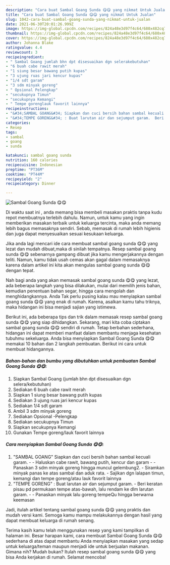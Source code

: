```yaml
---
description: "Cara buat Sambal Goang Sunda 😋😋 yang nikmat Untuk Jualan"
title: "Cara buat Sambal Goang Sunda 😋😋 yang nikmat Untuk Jualan"
slug: 1042-cara-buat-sambal-goang-sunda-yang-nikmat-untuk-jualan
date: 2021-06-30T20:01:26.999Z
image: https://img-global.cpcdn.com/recipes/824a48e3d97f4c64/680x482cq70/sambal-goang-sunda-😋😋-foto-resep-utama.jpg
thumbnail: https://img-global.cpcdn.com/recipes/824a48e3d97f4c64/680x482cq70/sambal-goang-sunda-😋😋-foto-resep-utama.jpg
cover: https://img-global.cpcdn.com/recipes/824a48e3d97f4c64/680x482cq70/sambal-goang-sunda-😋😋-foto-resep-utama.jpg
author: Johanna Blake
ratingvalue: 4.4
reviewcount: 3
recipeingredient:
- " Sambal Goang jumlah bhn dpt disesuaikan dgn selerakebutuhan"
- "6 buah cabe rawit merah"
- "1 siung besar bawang putih kupas"
- "3 ujung ruas jari kencur kupas"
- "1/4 sdt garam"
- "3 sdm minyak goreng"
- " Opsional Pelengkap"
- "secukupnya Timun"
- "secukupnya Kemangi"
- " Tempe gorenglauk favorit lainnya"
recipeinstructions:
- "&#34;SAMBAL GOANG&#34; Siapkan dan cuci bersih bahan sambal kecuali garam.  Haluskan cabe rawit, bawang putih, kencur dan garam   Panaskan 3 sdm minyak goreng hingga muncul gelembung2. Siramkan minyak panas ke atas sambal dan aduk rata. Sajikan dgn lalapan timun, kemangi dan tempe goreng/atau lauk favorit lainnya"
- "&#34;TEMPE GORENG&#34; : Buat larutan air dan sejumput garam.  Beri keratan pisau pd permukaan tempe atas-bawah, lalu rendam ke dlm larutan garam.  Panaskan minyak lalu goreng tempeQu hingga berwarna keemasan"
categories:
- Resep
tags:
- sambal
- goang
- sunda

katakunci: sambal goang sunda 
nutrition: 160 calories
recipecuisine: Indonesian
preptime: "PT36M"
cooktime: "PT44M"
recipeyield: "2"
recipecategory: Dinner

---
```



![Sambal Goang Sunda 😋😋](https://img-global.cpcdn.com/recipes/824a48e3d97f4c64/680x482cq70/sambal-goang-sunda-😋😋-foto-resep-utama.jpg)

Di waktu  saat ini , anda memang bisa membeli masakan praktis tanpa kudu repot membuatnya terlebih dahulu. Namun, untuk kamu yang ingin memberikan masakan terbaik untuk keluarga tercinta, maka anda memang lebih bagus memasaknya sendiri. Sebab, memasak di rumah lebih higienis dan juga dapat menyesuaikan sesuai kesukaan keluarga.

Jika anda lagi mencari ide cara membuat sambal goang sunda 😋😋 yang lezat dan mudah dibuat,maka di sinilah tempatnya. Resep sambal goang sunda 😋😋  sebenarnya gampang dibuat jika kamu mengerjakannya dengan teliti. Namun, kamu tidak usah cemas akan gagal dalam memasaknya 
karena dalam artikel ini kita akan mengulas sambal goang sunda 😋😋 dengan tepat.  



Nah bagi anda yang akan memasak sambal goang sunda 😋😋 yang lezat, ada beberapa langkah yang bisa dilakukan, mulai dari memilih jenis bahan, kemudian penentuan bahan segar, hingga cara mengolah dan menghidangkannya. Anda Tak perlu pusing kalau mau menyiapkan sambal goang sunda 😋😋 yang enak di rumah. Karena, asalkan kamu  tahu triknya, maka hidangan ini bisa menjadi sajian yang istimewa.

Berikut ini, ada beberapa tips dan trik dalam memasak resep sambal goang sunda 😋😋 yang siap dihidangkan. Sekarang, mari kita coba ciptakan sambal goang sunda 😋😋 sendiri di rumah. Tetap berbahan sederhana, hidangan ini dapat memberi manfaat dalam membantu menjaga kesehatan tubuhmu sekeluarga. Anda bisa menyiapkan Sambal Goang Sunda 😋😋 memakai 10 bahan dan 2 langkah pembuatan. Berikut ini cara untuk membuat hidangannya.

<!--inarticleads1-->

##### Bahan-bahan dan bumbu yang dibutuhkan untuk pembuatan Sambal Goang Sunda 😋😋:

1. Siapkan  Sambal Goang (jumlah bhn dpt disesuaikan dgn selera/kebutuhan)
1. Sediakan 6 buah cabe rawit merah
1. Siapkan 1 siung besar bawang putih kupas
1. Sediakan 3 ujung ruas jari kencur kupas
1. Sediakan 1/4 sdt garam
1. Ambil 3 sdm minyak goreng
1. Sediakan  Opsional -Pelengkap
1. Sediakan secukupnya Timun
1. Siapkan secukupnya Kemangi
1. Gunakan  Tempe goreng/lauk favorit lainnya




<!--inarticleads2-->

##### Cara menyiapkan Sambal Goang Sunda 😋😋:

1. &#34;SAMBAL GOANG&#34; Siapkan dan cuci bersih bahan sambal kecuali garam. -  - Haluskan cabe rawit, bawang putih, kencur dan garam  -  - Panaskan 3 sdm minyak goreng hingga muncul gelembung2. - Siramkan minyak panas ke atas sambal dan aduk rata. - Sajikan dgn lalapan timun, kemangi dan tempe goreng/atau lauk favorit lainnya
1. &#34;TEMPE GORENG&#34; : Buat larutan air dan sejumput garam.  - Beri keratan pisau pd permukaan tempe atas-bawah, lalu rendam ke dlm larutan garam. -  - Panaskan minyak lalu goreng tempeQu hingga berwarna keemasan




Jadi, itulah artikel tentang  sambal goang sunda 😋😋  yang praktis dan mudah versi kami. Semoga kamu mampu melakukannya dengan hasil yang dapat membuat keluarga di rumah senang. 

Terima kasih kamu telah menggunakan resep yang kami tampilkan di halaman ini. Besar harapan kami, cara membuat  Sambal Goang Sunda 😋😋 sederhana di atas dapat membantu Anda menyiapkan masakan yang sedap untuk keluarga/teman maupun menjadi ide untuk berjualan makanan. Gimana nih? Mudah bukan? Itulah resep sambal goang sunda 😋😋 yang bisa Anda kerjakan di rumah. Selamat mencoba!

